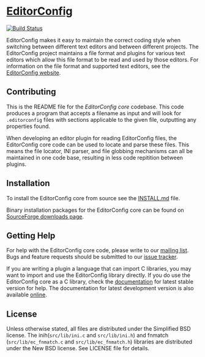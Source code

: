 [EditorConfig][]
==============

[![Build Status](https://secure.travis-ci.org/editorconfig/editorconfig-core.png?branch=master)](http://travis-ci.org/editorconfig/editorconfig-core)

EditorConfig makes it easy to maintain the correct coding style when switching
between different text editors and between different projects.  The
EditorConfig project maintains a file format and plugins for various text
editors which allow this file format to be read and used by those editors.  For
information on the file format and supported text editors, see the
[EditorConfig website][EditorConfig].


Contributing
------------

This is the README file for the *EditorConfig core* codebase.  This code
produces a program that accepts a filename as input and will look for
`.editorconfig` files with sections applicable to the given file, outputting
any properties found.

When developing an editor plugin for reading EditorConfig files, the
EditorConfig core code can be used to locate and parse these files.  This means
the file locator, INI parser, and file globbing mechanisms can all be
maintained in one code base, resulting in less code repitition between plugins.


Installation
------------

To install the EditorConfig core from source see the [INSTALL.md][] file.

Binary installation packages for the EditorConfig core can be found on
[SourceForge downloads page][downloads].


Getting Help
------------

For help with the EditorConfig core code, please write to our [mailing list][].
Bugs and feature requests should be submitted to our [issue tracker][].

If you are writing a plugin a language that can import C libraries, you may
want to import and use the EditorConfig library directly.  If you do use the
EditorConfig core as a C library, check the [documentation][] for latest stable
version for help. The documentation for latest development version is also
available [online][dev doc].


License
-------

Unless otherwise stated, all files are distributed under the Simplified BSD
license. The inih(`src/lib/ini.c` and `src/lib/ini.h`) and fnmatch
(`src/lib/ec_fnmatch.c` and `src/lib/ec_fnmatch.h`) libraries are distributed
under the New BSD license. See LICENSE file for details.


[EditorConfig]: http://editorconfig.org "EditorConfig Homepage"
[INSTALL.md]: https://github.com/editorconfig/editorconfig-core/blob/master/INSTALL.md
[mailing list]: http://groups.google.com/group/editorconfig "EditorConfig mailing list"
[issue tracker]: https://github.com/editorconfig/editorconfig/issues
[documentation]: http://docs.editorconfig.org/ "EditorConfig C Core documentation"
[downloads]: https://sourceforge.net/projects/editorconfig/files/EditorConfig-C-Core/
[dev doc]: http://docs.editorconfig.org/en/master "EditorConfig C Core latest development version documentation"
